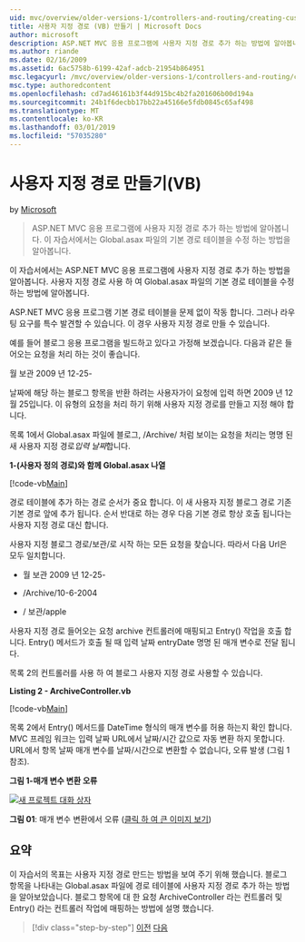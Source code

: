 ```yaml
---
uid: mvc/overview/older-versions-1/controllers-and-routing/creating-custom-routes-vb
title: 사용자 지정 경로 (VB) 만들기 | Microsoft Docs
author: microsoft
description: ASP.NET MVC 응용 프로그램에 사용자 지정 경로 추가 하는 방법에 알아봅니다. 이 자습서에서는 Global.asax 파일의 기본 경로 테이블을 수정 하는 방법을 알아봅니다.
ms.author: riande
ms.date: 02/16/2009
ms.assetid: 6ac5758b-6199-42af-adcb-21954b864951
msc.legacyurl: /mvc/overview/older-versions-1/controllers-and-routing/creating-custom-routes-vb
msc.type: authoredcontent
ms.openlocfilehash: cd7ad46161b3f44d915bc4b2fa201606b00d194a
ms.sourcegitcommit: 24b1f6decbb17bb22a45166e5fdb0845c65af498
ms.translationtype: MT
ms.contentlocale: ko-KR
ms.lasthandoff: 03/01/2019
ms.locfileid: "57035280"
---
```

<a name="creating-custom-routes-vb"></a>사용자 지정 경로 만들기(VB)
====================
by [Microsoft](https://github.com/microsoft)

> ASP.NET MVC 응용 프로그램에 사용자 지정 경로 추가 하는 방법에 알아봅니다. 이 자습서에서는 Global.asax 파일의 기본 경로 테이블을 수정 하는 방법을 알아봅니다.


이 자습서에서는 ASP.NET MVC 응용 프로그램에 사용자 지정 경로 추가 하는 방법을 알아봅니다. 사용자 지정 경로 사용 하 여 Global.asax 파일의 기본 경로 테이블을 수정 하는 방법에 알아봅니다.

ASP.NET MVC 응용 프로그램 기본 경로 테이블을 문제 없이 작동 합니다. 그러나 라우팅 요구를 특수 발견할 수 있습니다. 이 경우 사용자 지정 경로 만들 수 있습니다.

예를 들어 블로그 응용 프로그램을 빌드하고 있다고 가정해 보겠습니다. 다음과 같은 들어오는 요청을 처리 하는 것이 좋습니다.

월 보관 2009 년 12-25-

날짜에 해당 하는 블로그 항목을 반환 하려는 사용자가이 요청에 입력 하면 2009 년 12 월 25입니다. 이 유형의 요청을 처리 하기 위해 사용자 지정 경로를 만들고 지정 해야 합니다.

목록 1에서 Global.asax 파일에 블로그, /Archive/ 처럼 보이는 요청을 처리는 명명 된 새 사용자 지정 경로*입력 날짜*합니다.

**1-(사용자 정의 경로)와 함께 Global.asax 나열**

[!code-vb[Main](creating-custom-routes-vb/samples/sample1.vb)]

경로 테이블에 추가 하는 경로 순서가 중요 합니다. 이 새 사용자 지정 블로그 경로 기존 기본 경로 앞에 추가 됩니다. 순서 반대로 하는 경우 다음 기본 경로 항상 호출 됩니다는 사용자 지정 경로 대신 합니다.

사용자 지정 블로그 경로/보관/로 시작 하는 모든 요청을 찾습니다. 따라서 다음 Url은 모두 일치합니다.

- 월 보관 2009 년 12-25-

- /Archive/10-6-2004

- / 보관/apple

사용자 지정 경로 들어오는 요청 archive 컨트롤러에 매핑되고 Entry() 작업을 호출 합니다. Entry() 메서드가 호출 될 때 입력 날짜 entryDate 명명 된 매개 변수로 전달 됩니다.

목록 2의 컨트롤러를 사용 하 여 블로그 사용자 지정 경로 사용할 수 있습니다.

**Listing 2 - ArchiveController.vb**

[!code-vb[Main](creating-custom-routes-vb/samples/sample2.vb)]

목록 2에서 Entry() 메서드를 DateTime 형식의 매개 변수를 허용 하는지 확인 합니다. MVC 프레임 워크는 입력 날짜 URL에서 날짜/시간 값으로 자동 변환 하지 못합니다. URL에서 항목 날짜 매개 변수를 날짜/시간으로 변환할 수 없습니다, 오류 발생 (그림 1 참조).

**그림 1-매개 변수 변환 오류**


[![새 프로젝트 대화 상자](creating-custom-routes-vb/_static/image1.jpg)](creating-custom-routes-vb/_static/image1.png)

**그림 01**: 매개 변수 변환에서 오류 ([클릭 하 여 큰 이미지 보기](creating-custom-routes-vb/_static/image2.png))


## <a name="summary"></a>요약

이 자습서의 목표는 사용자 지정 경로 만드는 방법을 보여 주기 위해 했습니다. 블로그 항목을 나타내는 Global.asax 파일에 경로 테이블에 사용자 지정 경로 추가 하는 방법을 알아보았습니다. 블로그 항목에 대 한 요청 ArchiveController 라는 컨트롤러 및 Entry() 라는 컨트롤러 작업에 매핑하는 방법에 설명 했습니다.

> [!div class="step-by-step"]
> [이전](asp-net-mvc-controller-overview-vb.md)
> [다음](creating-a-route-constraint-vb.md)
